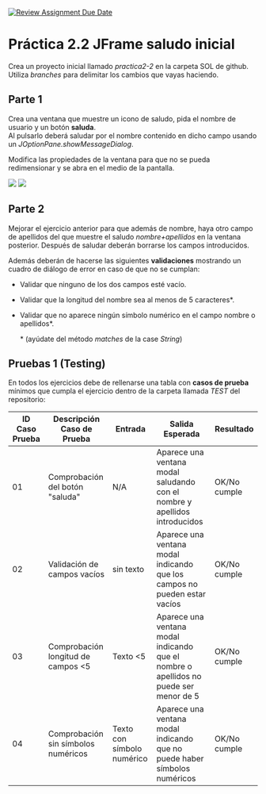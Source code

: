 [![Review Assignment Due Date](https://classroom.github.com/assets/deadline-readme-button-22041afd0340ce965d47ae6ef1cefeee28c7c493a6346c4f15d667ab976d596c.svg)](https://classroom.github.com/a/0jNkISs6)
# Práctica 2.2 JFrame saludo inicial

Crea un proyecto inicial llamado *practica2-2* en la carpeta SOL de github. Utiliza *branches* para delimitar los cambios que vayas haciendo.

## Parte 1

Crea una ventana que muestre un icono de saludo, pida el nombre de usuario y un botón **saluda**.   
Al pulsarlo deberá saludar por el nombre contenido en dicho campo usando un *JOptionPane.showMessageDialog*.

Modifica las propiedades de la ventana para que no se pueda redimensionar y se abra en el medio de la pantalla.

![](media/5ab796c13203d3cb2f130b0b044eeb91.png) ![](media/ea9b360b73b857d43ceae72ead2b5520.png)

## Parte 2

Mejorar el ejercicio anterior para que además de nombre, haya otro campo de apellidos del que muestre el saludo *nombre+apellidos* en la ventana posterior. Después de saludar deberán borrarse los campos introducidos. 

Además deberán de hacerse las siguientes **validaciones** mostrando un cuadro de diálogo de error en caso de que no se cumplan:
- Validar que ninguno de los dos campos esté vacío.
- Validar que la longitud del nombre sea al menos de 5 caracteres*.
- Validar que no aparece ningún símbolo numérico en el campo nombre o apellidos*.

  \* (ayúdate del método *matches* de la case *String*)
 
## Pruebas 1 (Testing)

En todos los ejercicios debe de rellenarse una tabla con **casos de prueba** mínimos que cumpla el ejercicio dentro de la carpeta llamada *TEST* del repositorio:

|ID Caso Prueba|Descripción Caso de Prueba                    |Entrada                    |Salida Esperada                                                                    |Resultado   |
|--------------|----------------------------------------------|---------------------------|-----------------------------------------------------------------------------------|------------|
|01            |Comprobación del botón "saluda"               |N/A                        |Aparece una ventana modal saludando con el nombre y apellidos introducidos                     |OK/No cumple|
|02            |Validación de campos vacíos                   |sin texto                  |Aparece una ventana modal indicando que los campos no pueden estar vacíos          |OK/No cumple|
|03            |Comprobación longitud de campos <5            |Texto <5                   |Aparece una ventana modal indicando que el nombre o apellidos no puede ser menor de 5 |OK/No cumple|
|04            |Comprobación sin símbolos numéricos           |Texto con símbolo numérico |Aparece una ventana modal indicando que no puede haber símbolos numéricos          |OK/No cumple|